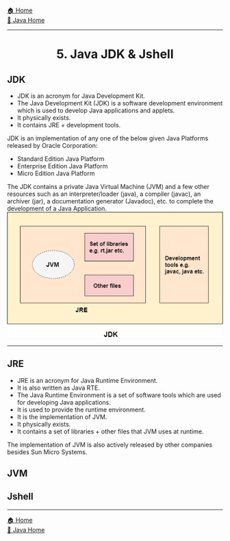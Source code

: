 [🏠 Home](../../../README.md) <br/>
[🍵 Java Home](../Java.md)
<hr/>

<h1 style="text-align: center">5. Java JDK & Jshell</h1>

## JDK
- JDK is an acronym for Java Development Kit. 
- The Java Development Kit (JDK) is a software development environment which is used to develop Java applications and applets. 
- It physically exists. 
- It contains JRE + development tools.

JDK is an implementation of any one of the below given Java Platforms released by Oracle Corporation:

- Standard Edition Java Platform
- Enterprise Edition Java Platform
- Micro Edition Java Platform

The JDK contains a private Java Virtual Machine (JVM) and a few other resources such as an interpreter/loader (java), a compiler (javac), an archiver (jar), a documentation generator (Javadoc), etc. to complete the development of a Java Application.
![jdk](../images/JDK.png)


<hr/>

## JRE
- JRE is an acronym for Java Runtime Environment. 
- It is also written as Java RTE. 
- The Java Runtime Environment is a set of software tools which are used for developing Java applications. 
- It is used to provide the runtime environment. 
- It is the implementation of JVM. 
- It physically exists. 
- It contains a set of libraries + other files that JVM uses at runtime.

The implementation of JVM is also actively released by other companies besides Sun Micro Systems.

## JVM

## Jshell

<hr/>

[🏠 Home](../../../README.md) <br/>
[🍵 Java Home](../Java.md)